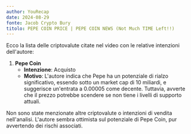 ```yaml
---
author: YouRecap
date: 2024-08-29
fonte: Jacob Crypto Bury
titolo: PEPE COIN PRICE | PEPE COIN NEWS (Not Much TIME Left!!)
---
```


Ecco la lista delle criptovalute citate nel video con le relative intenzioni dell'autore:

1. **Pepe Coin**
   - **Intenzione**: Acquisto
   - **Motivo**: L'autore indica che Pepe ha un potenziale di rialzo significativo, essendo sotto un market cap di 10 miliardi, e suggerisce un'entrata a 0.00005 come decente. Tuttavia, avverte che il prezzo potrebbe scendere se non tiene i livelli di supporto attuali.

Non sono state menzionate altre criptovalute o intenzioni di vendita nell'analisi. L'autore sembra ottimista sul potenziale di Pepe Coin, pur avvertendo dei rischi associati.

